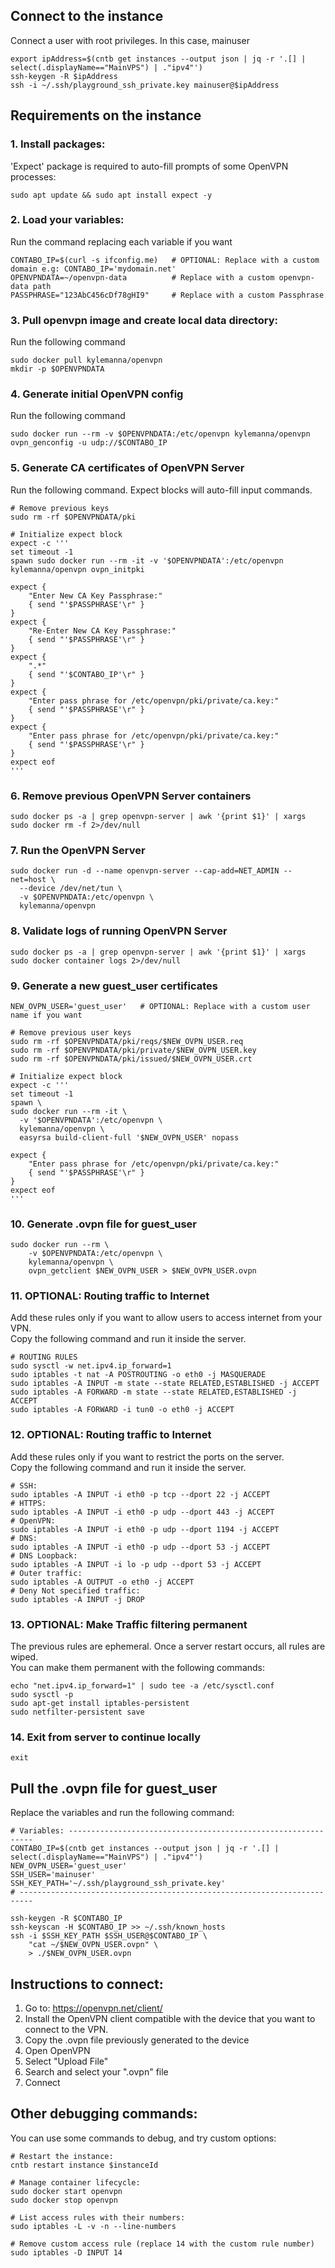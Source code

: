 ## Connect to the instance
Connect a user with root privileges. In this case, mainuser
```
export ipAddress=$(cntb get instances --output json | jq -r '.[] | select(.displayName=="MainVPS") | ."ipv4"')
ssh-keygen -R $ipAddress
ssh -i ~/.ssh/playground_ssh_private.key mainuser@$ipAddress
```

## Requirements on the instance
### 1. Install packages:
'Expect' package is required to auto-fill prompts of some OpenVPN processes:
```
sudo apt update && sudo apt install expect -y
```

### 2. Load your variables:
Run the command replacing each variable if you want
```
CONTABO_IP=$(curl -s ifconfig.me)   # OPTIONAL: Replace with a custom domain e.g: CONTABO_IP='mydomain.net'
OPENVPNDATA=~/openvpn-data          # Replace with a custom openvpn-data path
PASSPHRASE="123AbC456cDf78gHI9"     # Replace with a custom Passphrase
```

### 3. Pull openvpn image and create local data directory:
Run the following command
```
sudo docker pull kylemanna/openvpn
mkdir -p $OPENVPNDATA
```

### 4. Generate initial OpenVPN config
Run the following command
```
sudo docker run --rm -v $OPENVPNDATA:/etc/openvpn kylemanna/openvpn ovpn_genconfig -u udp://$CONTABO_IP
```

### 5. Generate CA certificates of OpenVPN Server
Run the following command. Expect blocks will auto-fill input commands.
```
# Remove previous keys
sudo rm -rf $OPENVPNDATA/pki      

# Initialize expect block
expect -c '''
set timeout -1
spawn sudo docker run --rm -it -v '$OPENVPNDATA':/etc/openvpn kylemanna/openvpn ovpn_initpki

expect {
    "Enter New CA Key Passphrase:" 
    { send "'$PASSPHRASE'\r" }
}
expect {
    "Re-Enter New CA Key Passphrase:" 
    { send "'$PASSPHRASE'\r" }
}
expect {
    ".*" 
    { send "'$CONTABO_IP'\r" }
}
expect {
    "Enter pass phrase for /etc/openvpn/pki/private/ca.key:" 
    { send "'$PASSPHRASE'\r" }
}
expect {
    "Enter pass phrase for /etc/openvpn/pki/private/ca.key:" 
    { send "'$PASSPHRASE'\r" }
}
expect eof
'''
```

### 6. Remove previous OpenVPN Server containers
```
sudo docker ps -a | grep openvpn-server | awk '{print $1}' | xargs sudo docker rm -f 2>/dev/null
```

### 7. Run the OpenVPN Server
```
sudo docker run -d --name openvpn-server --cap-add=NET_ADMIN --net=host \
  --device /dev/net/tun \
  -v $OPENVPNDATA:/etc/openvpn \
  kylemanna/openvpn
```

### 8. Validate logs of running OpenVPN Server
```
sudo docker ps -a | grep openvpn-server | awk '{print $1}' | xargs sudo docker container logs 2>/dev/null
```

### 9. Generate a new **guest_user** certificates
```
NEW_OVPN_USER='guest_user'   # OPTIONAL: Replace with a custom user name if you want

# Remove previous user keys
sudo rm -rf $OPENVPNDATA/pki/reqs/$NEW_OVPN_USER.req
sudo rm -rf $OPENVPNDATA/pki/private/$NEW_OVPN_USER.key
sudo rm -rf $OPENVPNDATA/pki/issued/$NEW_OVPN_USER.crt

# Initialize expect block
expect -c '''
set timeout -1
spawn \
sudo docker run --rm -it \
  -v '$OPENVPNDATA':/etc/openvpn \
  kylemanna/openvpn \
  easyrsa build-client-full '$NEW_OVPN_USER' nopass

expect {
    "Enter pass phrase for /etc/openvpn/pki/private/ca.key:" 
    { send "'$PASSPHRASE'\r" }
}
expect eof
'''
```

### 10. Generate **.ovpn** file for **guest_user**
```
sudo docker run --rm \
    -v $OPENVPNDATA:/etc/openvpn \
    kylemanna/openvpn \
    ovpn_getclient $NEW_OVPN_USER > $NEW_OVPN_USER.ovpn
```

### 11. OPTIONAL: Routing traffic to Internet
Add these rules only if you want to allow users to access internet from your VPN.  
Copy the following command and run it inside the server.
```
# ROUTING RULES
sudo sysctl -w net.ipv4.ip_forward=1
sudo iptables -t nat -A POSTROUTING -o eth0 -j MASQUERADE
sudo iptables -A INPUT -m state --state RELATED,ESTABLISHED -j ACCEPT
sudo iptables -A FORWARD -m state --state RELATED,ESTABLISHED -j ACCEPT
sudo iptables -A FORWARD -i tun0 -o eth0 -j ACCEPT
```

### 12. OPTIONAL: Routing traffic to Internet
Add these rules only if you want to restrict the ports on the server.  
Copy the following command and run it inside the server.
```
# SSH:
sudo iptables -A INPUT -i eth0 -p tcp --dport 22 -j ACCEPT
# HTTPS:
sudo iptables -A INPUT -i eth0 -p udp --dport 443 -j ACCEPT
# OpenVPN:
sudo iptables -A INPUT -i eth0 -p udp --dport 1194 -j ACCEPT
# DNS:
sudo iptables -A INPUT -i eth0 -p udp --dport 53 -j ACCEPT
# DNS Loopback:
sudo iptables -A INPUT -i lo -p udp --dport 53 -j ACCEPT
# Outer traffic:
sudo iptables -A OUTPUT -o eth0 -j ACCEPT
# Deny Not specified traffic:
sudo iptables -A INPUT -j DROP
```

### 13. OPTIONAL: Make Traffic filtering permanent
The previous rules are ephemeral. Once a server restart occurs, all rules are wiped.  
You can make them permanent with the following commands:  
```
echo "net.ipv4.ip_forward=1" | sudo tee -a /etc/sysctl.conf
sudo sysctl -p
sudo apt-get install iptables-persistent
sudo netfilter-persistent save
```

### 14. Exit from server to continue locally
```
exit
```

## Pull the **.ovpn** file for **guest_user**
Replace the variables and run the following command:
```
# Variables: --------------------------------------------------------------
CONTABO_IP=$(cntb get instances --output json | jq -r '.[] | select(.displayName=="MainVPS") | ."ipv4"')
NEW_OVPN_USER='guest_user'
SSH_USER='mainuser'
SSH_KEY_PATH='~/.ssh/playground_ssh_private.key'
# -------------------------------------------------------------------------

ssh-keygen -R $CONTABO_IP
ssh-keyscan -H $CONTABO_IP >> ~/.ssh/known_hosts
ssh -i $SSH_KEY_PATH $SSH_USER@$CONTABO_IP \
    "cat ~/$NEW_OVPN_USER.ovpn" \
    > ./$NEW_OVPN_USER.ovpn
```

## Instructions to connect:
1. Go to: https://openvpn.net/client/  
2. Install the OpenVPN client compatible with the device that you want to connect to the VPN. 
2. Copy the .ovpn file previously generated to the device
3. Open OpenVPN
4. Select "Upload File"
5. Search and select your ".ovpn" file
6. Connect

## Other debugging commands:
You can use some commands to debug, and try custom options:
```
# Restart the instance:
cntb restart instance $instanceId

# Manage container lifecycle:
sudo docker start openvpn
sudo docker stop openvpn

# List access rules with their numbers:
sudo iptables -L -v -n --line-numbers

# Remove custom access rule (replace 14 with the custom rule number)
sudo iptables -D INPUT 14
```